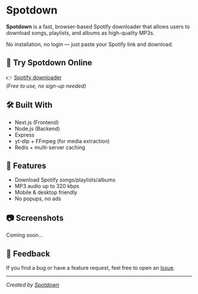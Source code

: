 # Spotdown

**Spotdown** is a fast, browser-based Spotify downloader that allows users to download songs, playlists, and albums as high-quality MP3s.

No installation, no login — just paste your Spotify link and download.

## 🔗 Try Spotdown Online

👉 [Spotify downloader](https://spotdown.app)  
*(Free to use, no sign-up needed)*

## 🛠️ Built With

- Next.js (Frontend)
- Node.js (Backend)
- Express
- yt-dlp + FFmpeg (for media extraction)
- Redis + multi-server caching

## 📌 Features

- Download Spotify songs/playlists/albums
- MP3 audio up to 320 kbps
- Mobile & desktop friendly
- No popups, no ads

## 📷 Screenshots

Coming soon...

## 📣 Feedback

If you find a bug or have a feature request, feel free to open an [Issue](https://github.com/mobdro1/spotdown/issues).

---

*Created by [Spotdown](https://github.com/mobdro1)*
